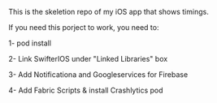 This is the skeletion repo of my iOS app that shows timings.

If you need this porject to work, you need to:

1- pod install

2- Link SwifterIOS under "Linked Libraries" box

3- Add Notificationa and Googleservices for Firebase

4- Add Fabric Scripts & install Crashlytics pod
